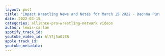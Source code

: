 ```yaml
---
layout: post
title: "Impact Wrestling News and Notes for March 15 2022 - Deonna Purrazzo talks ROH & Tony Khan buying it"
date: 2022-03-15
categories: alliance-pro-wrestling-network videos
author: lewis-carlan
spotify_track_id: 
youtube_video_id: AlY7j5aGtZ8
apple_track_id: 
youtube_metadata: 
---
```

